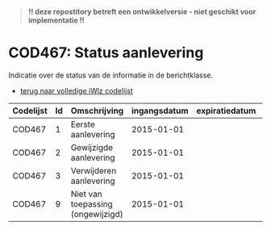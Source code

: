 > **!! deze repostitory betreft een ontwikkelversie - niet geschikt voor implementatie !!**
# COD467: Status aanlevering	
Indicatie over de status van de informatie in de berichtklasse.

* [terug naar volledige iWlz codelijst](../../iWlz-codelijsten.md)

|Codelijst|Id|Omschrijving|ingangsdatum|expiratiedatum|mutatiedatum|mutatie|
|:--|:--|:--|:--|:--|:--|:--|
|	COD467	|	1	|	Eerste aanlevering	|	2015-01-01	|		|		|		|
|	COD467	|	2	|	Gewijzigde aanlevering	|	2015-01-01	|		|		|		|
|	COD467	|	3	|	Verwijderen aanlevering	|	2015-01-01	|		|		|		|
|	COD467	|	9	|	Niet van toepassing (ongewijzigd)	|	2015-01-01	|		|		|		|
